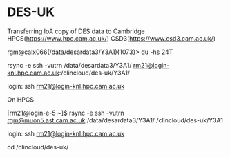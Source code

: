 # DES-UK

Transferring IoA copy of DES data to Cambridge HPCS(https://www.hpc.cam.ac.uk/) CSD3(https://www.csd3.cam.ac.uk/)

rgm@calx066(/data/desardata3/Y3A1){1073}> du -hs
24T

rsync -e ssh -vutrn /data/desardata3/Y3A1/ rm21@login-knl.hpc.cam.ac.uk:/clincloud/des-uk/Y3A1/

login: ssh rm21@login-knl.hpc.cam.ac.uk

On HPCS

[rm21@login-e-5 ~]$ rsync -e ssh -vutrn rgm@muon5.ast.cam.ac.uk:/data/desardata3/Y3A1/ /clincloud/des-uk/Y3A1

login: ssh rm21@login-knl.hpc.cam.ac.uk

cd /clincloud/des-uk/
